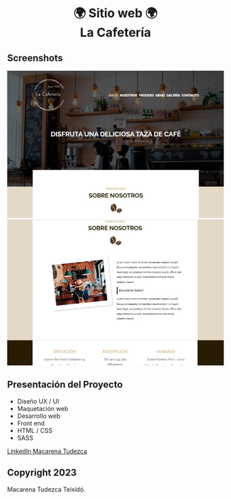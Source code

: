 <h1 align="center">🌍 Sitio web 🌍  <br>La Cafetería </h1>

## Screenshots
![La Cafetería ](screenshot.jpg)
![La Cafetería ](screenshot2.jpg)

## Presentación del Proyecto

* Diseño UX / UI
* Maquetación web
* Desarrollo web
* Front end
* HTML / CSS
* SASS

[LinkedIn Macarena Tudezca](https://www.linkedin.com/in/macarenatudezca/)
## Copyright 2023

Macarena Tudezca Teixidó.
